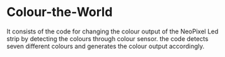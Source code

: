 # Colour-the-World
It consists of the code for changing the colour output of the NeoPixel Led strip by detecting the colours through colour sensor. the code detects seven different colours and generates the colour output accordingly.
